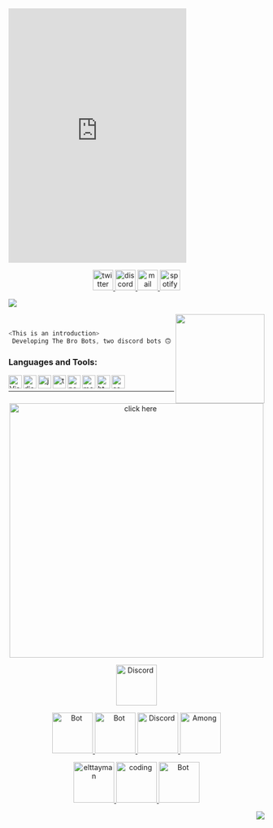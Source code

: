 <iframe src="https://discord.com/widget?id=841765316619141190&theme=dark" width="350" height="500" allowtransparency="true" frameborder="0" sandbox="allow-popups allow-popups-to-escape-sandbox allow-same-origin allow-scripts"></iframe>

<p align="center">
 
<a href="https://twitter.com/elttayman">
 
 <img src="https://cdn.discordapp.com/attachments/773221397928869888/837749809141252166/pngegg_2.png" alt="twitter" width="40">
 
 </a>

<a href="https://discord.com/users/521311050193436682">
 
 <img src="https://cdn.discordapp.com/attachments/773221397928869888/837749811171164180/pngegg_1.png" alt="discord" width="40"/>
 
 </a>
   
 <a href="mailto:thettayman@gmail.com">
 
 <img src="https://cdn.discordapp.com/attachments/773221397928869888/837760242417926194/pngegg_5.png" alt="mail" width="40"/>
 
 </a>
 
 <a href="https://open.spotify.com/user/6pvuvgli1so4llgc66dxjcdkd?si=0870274e1e2b4a30">
 
 <img src="https://cdn.discordapp.com/attachments/773221397928869888/837769125241552906/pngegg_5_1.png" alt="spotify" width="40"/>
 
 </a>
   
</p>

![](https://cdn.discordapp.com/attachments/773221397928869888/833801890600976434/elttayman_logo.gif)

<p align="right">
 
<a href="https://www.buymeacoffee.com/elttayman"><img align="right" src="https://img.buymeacoffee.com/button-api/?text=Buy me a hot dog&emoji=🌭&slug=elttayman&button_colour=5F7FFF&font_colour=ffffff&font_family=Poppins&outline_colour=000000&coffee_colour=FFDD00" width='175'>
 </a> <br />
</p>

```js
<This is an introduction>
 Developing The Bro Bots, two discord bots 🙃 
```

### Languages and Tools:

<img align="left" alt="Visual Studio Code" width="26px" src="https://i.imgur.com/LwSdAlE.png" />
<img align="left" alt="discord.js" width="26px" src="https://i.imgur.com/SI1DZf3.png" />
<img align="left" alt="js" width="26px" src="https://i.imgur.com/3u1wzwE.png" />
<img align="left" alt="ts" width="26px" src="https://i.imgur.com/vSgFULR.png" />
<img align="left" alt="node.js" width="26px" src="https://seeklogo.com/images/N/nodejs-logo-FBE122E377-seeklogo.com.png" /> 
<img align="left" alt="mongodb" width="26px" src="https://i.imgur.com/BYdgNwt.png" />  
<img align="left" alt="html" width="26px" src="https://i.imgur.com/PZ44WAF_d.webp?maxwidth=640&shape=thumb&fidelity=medium" /> <img align="left" alt="css" width="26px" src="https://i.imgur.com/4eIE4kN_d.webp?maxwidth=640&shape=thumb&fidelity=medium" /> <br />

---
<p align="center">
<a href="https://discord.gg/xCfYr6R456"><img src="https://cdn.discordapp.com/attachments/773221397928869888/831631249013473300/3c903e4351ada4058296a67e35f1a30b.png" alt="click here" width="500"></a>
</p>

<p align="center">
 
 <a href="https://guilded.gg/thebrobots">

   <img src="https://cdn.discordapp.com/attachments/773221397928869888/841063139242934302/guilde.png" alt="Discord" width="80"/>

   </a>
</p>

 <p align="center">

<a href="https://top.gg/bot/820636341788344321">

   <img src="https://cdn.discordapp.com/attachments/820348563128975360/820723238548013056/PicsArt_03-14-07.19.24.png" alt="Bot" width="80"/>

   </a>
   
 <a href="https://top.gg/bot/800074066949832714">

   <img src="https://cdn.discordapp.com/attachments/820348563128975360/820723238791020544/PicsArt_03-14-07.08.52.png" alt="Bot" width="80"/>

   </a>

   <a href="https://discord.gg/J8RNPvsKPc">

   <img src="https://cdn.discordapp.com/attachments/773221397928869888/841063136241254410/discordia.png" alt="Discord" width="80"/>

   </a>

   <a href="https://discord.gg/z2hkuccWdC">
    <img src="https://i.redd.it/vqf8h73gvv961.png" alt="Among" width="80"/>
  </a>
</p>
<p align="center">

<a href="https://discord.com/users/521311050193436682">

   <img src="https://cdn.discordapp.com/attachments/773221397928869888/835187986068406343/68747470733a2f2f63646e2e646973636f72646170702e636f6d2f6174746163686d656e74732f3737333232313339373932.png" alt="elttayman" width="80"/>

   </a>
   
 <a href="https://discord.gg/Eaxzd7hM3t">

   <img src="https://cdn.discordapp.com/attachments/773221397928869888/831309377998028840/ezgif.com-gif-maker_1.gif" alt="coding" width="80"/>

   </a>
    <a href="https://discord.com/oauth2/authorize?client_id=815329807377498153&scope=bot&permissions=2079714502">

   <img src="https://cdn.discordapp.com/attachments/773221397928869888/835878451968999444/cr_1.png" alt="Bot" width="80"/>

   </a>
</p>


<a href="https://top.gg/bot/800074066949832714"><img align="right" src="https://komarev.com/ghpvc/?username=elttayman&label=profile+views&style=flat-square"></a>
